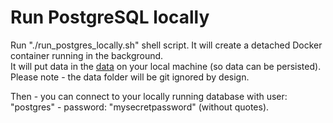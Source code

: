 # Run PostgreSQL locally

Run "./run_postgres_locally.sh" shell script.  It will create a detached Docker container running in the background.   
It will put data in the [data](data}) on your local machine (so data can be persisted).  Please note - the data folder will be git ignored by design.

Then - you can connect to your locally running database with user: "postgres" - password: "mysecretpassword" (without quotes).
